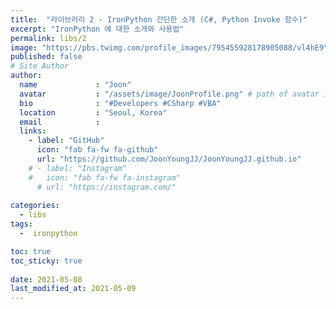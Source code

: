 ```yaml
---
title:  "라이브러리 2 - IronPython 간단한 소개 (C#, Python Invoke 함수)"
excerpt: "IronPython 에 대한 소개와 사용법"
permalink: libs/2
image: "https://pbs.twimg.com/profile_images/795455928178905088/vl4hE9Yq_400x400.jpg"
published: false
# Site Author
author:
  name             : "Joon"
  avatar           : "/assets/image/JoonProfile.png" # path of avatar image, e.g. "/assets/images/bio-photo.jpg"
  bio              : "#Developers #CSharp #VBA"
  location         : "Seoul, Korea"
  email            :
  links:
    - label: "GitHub"
      icon: "fab fa-fw fa-github"
      url: "https://github.com/JoonYoungJJ/JoonYoungJJ.github.io"
    # - label: "Instagram"
    #   icon: "fab fa-fw fa-instagram"
      # url: "https://instagram.com/"
      
categories:
  - libs
tags:
  -  ironpython

toc: true
toc_sticky: true
 
date: 2021-05-08
last_modified_at: 2021-05-09
---
```


